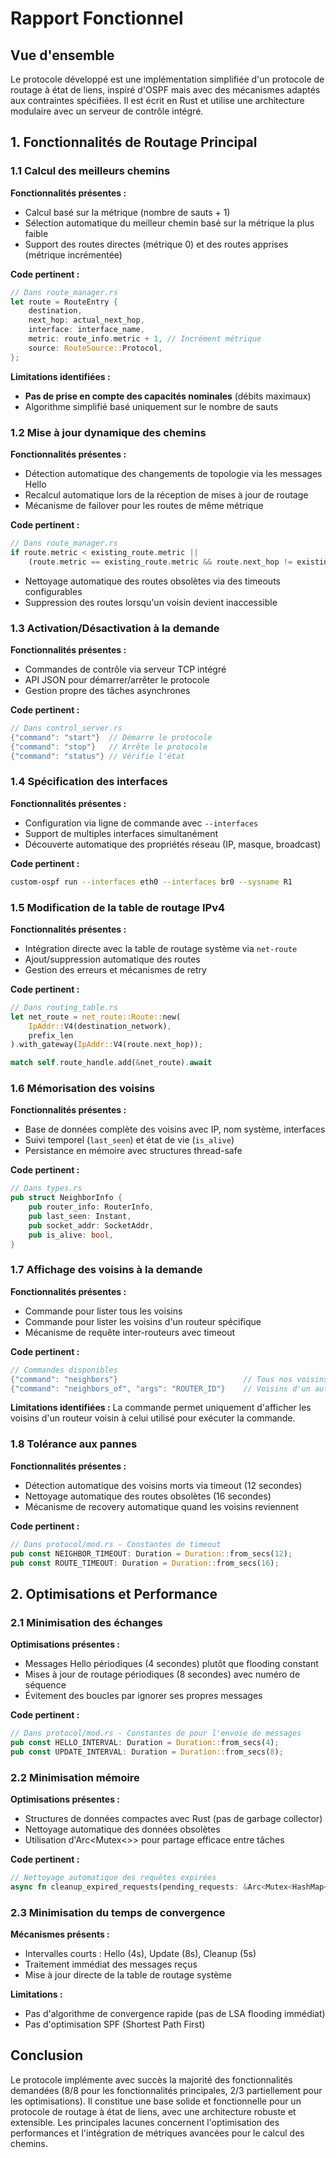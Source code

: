 # Rapport Fonctionnel

## Vue d'ensemble

Le protocole développé est une implémentation simplifiée d'un protocole de routage à état de liens, inspiré d'OSPF mais avec des mécanismes adaptés aux contraintes spécifiées. Il est écrit en Rust et utilise une architecture modulaire avec un serveur de contrôle intégré.

## 1. Fonctionnalités de Routage Principal

### 1.1 Calcul des meilleurs chemins

**Fonctionnalités présentes :**
- Calcul basé sur la métrique (nombre de sauts + 1)
- Sélection automatique du meilleur chemin basé sur la métrique la plus faible
- Support des routes directes (métrique 0) et des routes apprises (métrique incrémentée)

**Code pertinent :**
```rust
// Dans route_manager.rs
let route = RouteEntry {
    destination,
    next_hop: actual_next_hop,
    interface: interface_name,
    metric: route_info.metric + 1, // Incrément métrique
    source: RouteSource::Protocol,
};
```

**Limitations identifiées :**
- **Pas de prise en compte des capacités nominales** (débits maximaux)
- Algorithme simplifié basé uniquement sur le nombre de sauts

### 1.2 Mise à jour dynamique des chemins

**Fonctionnalités présentes :**
- Détection automatique des changements de topologie via les messages Hello
- Recalcul automatique lors de la réception de mises à jour de routage
- Mécanisme de failover pour les routes de même métrique

**Code pertinent :**
```rust
// Dans route_manager.rs
if route.metric < existing_route.metric ||
    (route.metric == existing_route.metric && route.next_hop != existing_route.next_hop)
```

- Nettoyage automatique des routes obsolètes via des timeouts configurables
- Suppression des routes lorsqu'un voisin devient inaccessible

### 1.3 Activation/Désactivation à la demande

**Fonctionnalités présentes :**
- Commandes de contrôle via serveur TCP intégré
- API JSON pour démarrer/arrêter le protocole
- Gestion propre des tâches asynchrones

**Code pertinent :**
```rust
// Dans control_server.rs
{"command": "start"}  // Démarre le protocole
{"command": "stop"}   // Arrête le protocole
{"command": "status"} // Vérifie l'état
```

### 1.4 Spécification des interfaces

**Fonctionnalités présentes :**
- Configuration via ligne de commande avec `--interfaces`
- Support de multiples interfaces simultanément
- Découverte automatique des propriétés réseau (IP, masque, broadcast)

**Code pertinent :**
```bash
custom-ospf run --interfaces eth0 --interfaces br0 --sysname R1
```

### 1.5 Modification de la table de routage IPv4

**Fonctionnalités présentes :**
- Intégration directe avec la table de routage système via `net-route`
- Ajout/suppression automatique des routes
- Gestion des erreurs et mécanismes de retry

**Code pertinent :**
```rust
// Dans routing_table.rs
let net_route = net_route::Route::new(
    IpAddr::V4(destination_network),
    prefix_len
).with_gateway(IpAddr::V4(route.next_hop));

match self.route_handle.add(&net_route).await
```

### 1.6 Mémorisation des voisins

**Fonctionnalités présentes :**
- Base de données complète des voisins avec IP, nom système, interfaces
- Suivi temporel (`last_seen`) et état de vie (`is_alive`)
- Persistance en mémoire avec structures thread-safe

**Code pertinent :**
```rust
// Dans types.rs
pub struct NeighborInfo {
    pub router_info: RouterInfo,
    pub last_seen: Instant,
    pub socket_addr: SocketAddr,
    pub is_alive: bool,
}
```

### 1.7 Affichage des voisins à la demande

**Fonctionnalités présentes :**
- Commande pour lister tous les voisins
- Commande pour lister les voisins d'un routeur spécifique
- Mécanisme de requête inter-routeurs avec timeout

**Code pertinent :**
```rust
// Commandes disponibles
{"command": "neighbors"}                            // Tous nos voisins
{"command": "neighbors_of", "args": "ROUTER_ID"}    // Voisins d'un autre routeur
```

**Limitations identifiées :**
La commande permet uniquement d'afficher les voisins d'un routeur voisin à celui utilisé pour exécuter la commande.

### 1.8 Tolérance aux pannes

**Fonctionnalités présentes :**
- Détection automatique des voisins morts via timeout (12 secondes)
- Nettoyage automatique des routes obsolètes (16 secondes)
- Mécanisme de recovery automatique quand les voisins reviennent

**Code pertinent :**
```rust
// Dans protocol/mod.rs - Constantes de timeout
pub const NEIGHBOR_TIMEOUT: Duration = Duration::from_secs(12);
pub const ROUTE_TIMEOUT: Duration = Duration::from_secs(16);
```

## 2. Optimisations et Performance

### 2.1 Minimisation des échanges

**Optimisations présentes :**
- Messages Hello périodiques (4 secondes) plutôt que flooding constant
- Mises à jour de routage périodiques (8 secondes) avec numéro de séquence
- Évitement des boucles par ignorer ses propres messages

**Code pertinent :**
```rust
// Dans protocol/mod.rs - Constantes de pour l'envoie de messages
pub const HELLO_INTERVAL: Duration = Duration::from_secs(4);
pub const UPDATE_INTERVAL: Duration = Duration::from_secs(8);
```

### 2.2 Minimisation mémoire

**Optimisations présentes :**
- Structures de données compactes avec Rust (pas de garbage collector)
- Nettoyage automatique des données obsolètes
- Utilisation d'Arc<Mutex<>> pour partage efficace entre tâches

**Code pertinent :**
```rust
// Nettoyage automatique des requêtes expirées
async fn cleanup_expired_requests(pending_requests: &Arc<Mutex<HashMap<String, PendingNeighborRequest>>>)
```

### 2.3 Minimisation du temps de convergence

**Mécanismes présents :**
- Intervalles courts : Hello (4s), Update (8s), Cleanup (5s)
- Traitement immédiat des messages reçus
- Mise à jour directe de la table de routage système

**Limitations :**
- Pas d'algorithme de convergence rapide (pas de LSA flooding immédiat)
- Pas d'optimisation SPF (Shortest Path First)

## Conclusion

Le protocole implémente avec succès la majorité des fonctionnalités demandées (8/8 pour les fonctionnalités principales, 2/3 partiellement pour les optimisations). Il constitue une base solide et fonctionnelle pour un protocole de routage à état de liens, avec une architecture robuste et extensible. Les principales lacunes concernent l'optimisation des performances et l'intégration de métriques avancées pour le calcul des chemins.